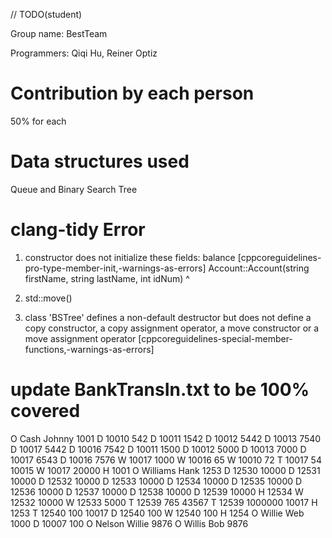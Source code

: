 
// TODO(student)

Group name: 
  BestTeam 

Programmers:
    Qiqi Hu, 
    Reiner Optiz

# Contribution by each person
  50% for each

# Data structures used
  Queue and Binary Search Tree

# clang-tidy Error
1. constructor does not initialize these fields: balance     [cppcoreguidelines-pro-type-member-init,-warnings-as-errors]
Account::Account(string firstName, string lastName, int idNum)
^

2. std::move()

3. class 'BSTree' defines a non-default destructor but does not define a copy constructor, a copy assignment operator, a move constructor or a move assignment operator [cppcoreguidelines-special-member-functions,-warnings-as-errors]

# update BankTransIn.txt to be 100% covered

O Cash Johnny 1001
D 10010 542
D 10011 1542
D 10012 5442
D 10013 7540
D 10017 5442
D 10016 7542
D 10011 1500
D 10012 5000
D 10013 7000
D 10017 6543
D 10016 7576
W 10017 1000
W 10016 65
W 10010 72
T 10017 54 10015
W 10017 20000
H 1001
O Williams Hank 1253
D 12530 10000
D 12531 10000
D 12532 10000
D 12533 10000
D 12534 10000
D 12535 10000
D 12536 10000
D 12537 10000
D 12538 10000
D 12539 10000
H 12534
W 12532 10000
W 12533 5000
T 12539 765 43567
T 12539 1000000 10017
H 1253
T 12540 100 10017
D 12540 100
W 12540 100
H 1254
O Willie Web 1000
D 10007 100
O Nelson Willie 9876
O Willis Bob 9876




